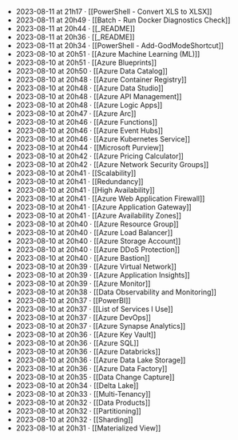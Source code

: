- 2023-08-11 at 21h17 · [[PowerShell - Convert XLS to XLSX]]
- 2023-08-11 at 20h49 · [[Batch - Run Docker Diagnostics Check]]
- 2023-08-11 at 20h44 · [[_README]]
- 2023-08-11 at 20h36 · [[_README]]
- 2023-08-11 at 20h34 · [[PowerShell - Add-GodModeShortcut]]
- 2023-08-10 at 20h51 · [[Azure Machine Learning (ML)]]
- 2023-08-10 at 20h51 · [[Azure Blueprints]]
- 2023-08-10 at 20h50 · [[Azure Data Catalog]]
- 2023-08-10 at 20h48 · [[Azure Container Registry]]
- 2023-08-10 at 20h48 · [[Azure Data Studio]]
- 2023-08-10 at 20h48 · [[Azure API Management]]
- 2023-08-10 at 20h48 · [[Azure Logic Apps]]
- 2023-08-10 at 20h47 · [[Azure Arc]]
- 2023-08-10 at 20h46 · [[Azure Functions]]
- 2023-08-10 at 20h46 · [[Azure Event Hubs]]
- 2023-08-10 at 20h46 · [[Azure Kubernetes Service]]
- 2023-08-10 at 20h44 · [[Microsoft Purview]]
- 2023-08-10 at 20h42 · [[Azure Pricing Calculator]]
- 2023-08-10 at 20h42 · [[Azure Network Security Groups]]
- 2023-08-10 at 20h41 · [[Scalability]]
- 2023-08-10 at 20h41 · [[Redundancy]]
- 2023-08-10 at 20h41 · [[High Availability]]
- 2023-08-10 at 20h41 · [[Azure Web Application Firewall]]
- 2023-08-10 at 20h41 · [[Azure Application Gateway]]
- 2023-08-10 at 20h41 · [[Azure Availability Zones]]
- 2023-08-10 at 20h40 · [[Azure Resource Group]]
- 2023-08-10 at 20h40 · [[Azure Load Balancer]]
- 2023-08-10 at 20h40 · [[Azure Storage Account]]
- 2023-08-10 at 20h40 · [[Azure DDoS Protection]]
- 2023-08-10 at 20h40 · [[Azure Bastion]]
- 2023-08-10 at 20h39 · [[Azure Virtual Network]]
- 2023-08-10 at 20h39 · [[Azure Application Insights]]
- 2023-08-10 at 20h39 · [[Azure Monitor]]
- 2023-08-10 at 20h38 · [[Data Observability and Monitoring]]
- 2023-08-10 at 20h37 · [[PowerBI]]
- 2023-08-10 at 20h37 · [[List of Services I Use]]
- 2023-08-10 at 20h37 · [[Azure DevOps]]
- 2023-08-10 at 20h37 · [[Azure Synapse Analytics]]
- 2023-08-10 at 20h36 · [[Azure Key Vault]]
- 2023-08-10 at 20h36 · [[Azure SQL]]
- 2023-08-10 at 20h36 · [[Azure Databricks]]
- 2023-08-10 at 20h36 · [[Azure Data Lake Storage]]
- 2023-08-10 at 20h36 · [[Azure Data Factory]]
- 2023-08-10 at 20h35 · [[Data Change Capture]]
- 2023-08-10 at 20h34 · [[Delta Lake]]
- 2023-08-10 at 20h33 · [[Multi-Tenancy]]
- 2023-08-10 at 20h32 · [[Data Products]]
- 2023-08-10 at 20h32 · [[Partitioning]]
- 2023-08-10 at 20h32 · [[Sharding]]
- 2023-08-10 at 20h31 · [[Materialized View]]
